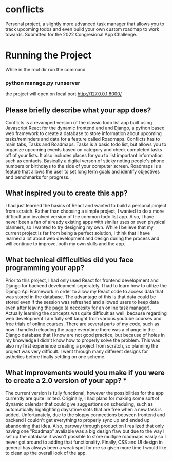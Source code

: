 # conflicts

Personal project, a slightly more advanced task manager that allows you to track upcoming todos and even build your own custom roadmap to work towards. Submitted for the 2022 Congresional App Challenge.

# Running the Project

While in the root dir run the command

### python manage.py runserver

the project will open on local port http://127.0.0.1:8000/

## Please briefly describe what your app does? 

Conflicts is a revamped version of the classic todo list app built using Javascript React for the dynamic frontend and and Django, a python based web framework to create a database to store information about upcoming tasks/reminders and data for a feature called Roadmaps. Conflicts has to main tabs, Tasks and Roadmaps. Tasks is a basic todo list, but allows you to organize upcoming events based on category and check completed tasks off of your lists. It also includes places for you to list important information such as contacts. Basically a digital verson of sticky noting people's phone numbers or birthdays to the side of your computer screen. Roadmaps is a feature that allows the user to set long term goals and identify objectives and benchmarks for progress. 

## What inspired you to create this app? 

I had just learned the basics of React and wanted to build a personal project from scratch. Rather than choosing a simple project, I wanted to do a more difficult and involved version of the common todo list app. Also, I have never been a fan of already existing apps with similar uses or even physical planners, so I wanted to try designing my own. While I believe that my current project is far from being a perfect solution, I think that I have learned a lot about web development and design during the process and will continue to improve, both my own skills and the app.

## What technical difficulties did you face programming your app?

Prior to this project, I had only used React for frontend development and Django for backend development seperately. I had to learn how to utilize the Django Api Framework in order to allow my React code to access data that was stored in the database. The advantage of this is that data could be stored even if the session was refreshed and allowed users to keep data even after leaving the page (a neccesity for an online task manager). Actually learning the concepts was quite difficult as well, because regarding web development I am fully self taught from various youtube courses and free trials of online courses. There are several parts of my code, such as how I handled reloading the page everytime there was a change in the Django database that I know are not good practice, but because of holes in my knowledge I didn't know how to properly solve the problem. This was also my first experience creating a project from scratch, so planning the project was very difficult. I went through many different designs for asthetics before finally settling on one scheme. 

## What improvements would you make if you were to create a 2.0 version of your app? *

The current version is fully functional, however the possibilities for the app currently are quite limited. Originally, I had plans for making some sort of dynamic calendar that could give suggestions on scheduling, such as automatically highlighting days/time slots that are free when a new task is added. Unfortunately, due to the sloppy connections between frontend and backend I couldn't get everything to properly sync up and ended up abandoning that idea. Also, partway through production I realized that only having one "Roadmap" avaliable was a big design flaw but due to the way I set up the database it wasn't possible to store multiple roadmaps easily so I never got around to adding that functionality. Finally, CSS and UI design in general has always been a weak spot for me so given more time I would like to clean up the overall look of the app. 
